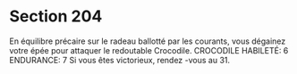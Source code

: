 # Section 204

En équilibre précaire sur le radeau ballotté par les courants, vous
dégainez votre épée pour attaquer le redoutable Crocodile.
CROCODILE HABILETÉ: 6 ENDURANCE: 7 Si vous êtes
victorieux, rendez -vous au  31.